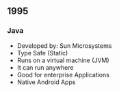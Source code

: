 ##  1995
### Java



- Developed by: Sun Microsystems
- Type Safe (Static)
- Runs on a virtual machine (JVM)
- It can run anywhere
- Good for enterprise Applications
- Native Android Apps
